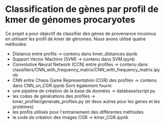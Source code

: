 # Classification de gènes par profil de kmer de génomes procaryotes
Ce projet a pour objectif de classifier des gènes de provenance inconnus en utilisant les profil de kmer de génomes.
Nous avons utilisé quatre méthodes:
- Distance entre profils -> contenu dans kmer_distances.ipynb
- Support Vector Machins (SVM) -> contenu dans SVM.ipynb
- Convolutive Neural Network (CCN) entre profiles -> contenu dans classifiers/CNN_with_frequency_matrix/CNN_with_frequency_matrix.ipynb
- CNN entre Chaos Game Representation (CGR) des profiles -> contenu dans CNN_on_CGR.ipynb
Sont également fourni:
- une pipeline de création de la base de données -> database/script.py
- les codes de générations des profiles -> kmer_profiler/generate_profiles.py (et deux autres pour les genes et les protéines)
- les profils utilisés pour l'entrainement des différentes méthodes
- le code de création des images CGR -> kmer_CGR.ipynb